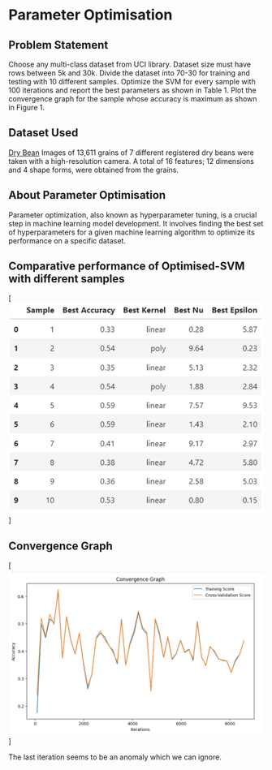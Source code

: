 # Parameter Optimisation
## Problem Statement
Choose any multi-class dataset from UCI library. Dataset size must have rows between 5k and 30k. Divide the dataset into 70-30 for training and testing with 10 different samples. Optimize the SVM for every sample with 100 iterations and report the best parameters as shown in Table 1. Plot the convergence graph for the sample whose accuracy is maximum as shown in Figure 1. 

## Dataset Used
[Dry Bean](https://archive.ics.uci.edu/dataset/602/dry+bean+dataset)
Images of 13,611 grains of 7 different registered dry beans were taken with a high-resolution camera. A total of 16 features; 12 dimensions and 4 shape forms, were obtained from the grains.

## About Parameter Optimisation
Parameter optimization, also known as hyperparameter tuning, is a crucial step in machine learning model development. It involves finding the best set of hyperparameters for a given machine learning algorithm to optimize its performance on a specific dataset.

## Comparative performance of Optimised-SVM with different samples
[![Result_table.png](Result_table.png)]


## Convergence Graph
[![line-plot.png](Convergence_Graph.png)]

The last iteration seems to be an anomaly which we can ignore.
